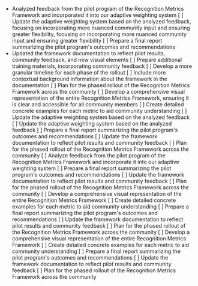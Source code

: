 - Analyzed feedback from the pilot program of the Recognition Metrics Framework and incorporated it into our adaptive weighting system
[ ] Update the adaptive weighting system based on the analyzed feedback, focusing on incorporating more nuanced community input and ensuring greater flexibility, focusing on incorporating more nuanced community input and ensuring greater flexibility
[ ] Prepare a final report summarizing the pilot program's outcomes and recommendations
- Updated the framework documentation to reflect pilot results, community feedback, and new visual elements
[ ] Prepare additional training materials, incorporating community feedback
[ ] Develop a more granular timeline for each phase of the rollout
[ ] Include more contextual background information about the framework in the documentation
[ ] Plan for the phased rollout of the Recognition Metrics Framework across the community
[ ] Develop a comprehensive visual representation of the entire Recognition Metrics Framework, ensuring it is clear and accessible for all community members
[ ] Create detailed concrete examples for each metric to aid community understanding
[ ] Update the adaptive weighting system based on the analyzed feedback
[ ] Update the adaptive weighting system based on the analyzed feedback
[ ] Prepare a final report summarizing the pilot program's outcomes and recommendations
[ ] Update the framework documentation to reflect pilot results and community feedback
[ ] Plan for the phased rollout of the Recognition Metrics Framework across the community
[ ] Analyze feedback from the pilot program of the Recognition Metrics Framework and incorporate it into our adaptive weighting system
[ ] Prepare a final report summarizing the pilot program's outcomes and recommendations
[ ] Update the framework documentation to reflect pilot results and community feedback
[ ] Plan for the phased rollout of the Recognition Metrics Framework across the community
[ ] Develop a comprehensive visual representation of the entire Recognition Metrics Framework
[ ] Create detailed concrete examples for each metric to aid community understanding
[ ] Prepare a final report summarizing the pilot program's outcomes and recommendations
[ ] Update the framework documentation to reflect pilot results and community feedback
[ ] Plan for the phased rollout of the Recognition Metrics Framework across the community
[ ] Develop a comprehensive visual representation of the entire Recognition Metrics Framework
[ ] Create detailed concrete examples for each metric to aid community understanding
[ ] Prepare a final report summarizing the pilot program's outcomes and recommendations
[ ] Update the framework documentation to reflect pilot results and community feedback
[ ] Plan for the phased rollout of the Recognition Metrics Framework across the community